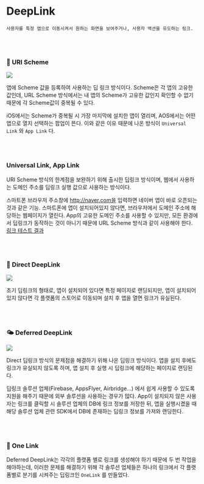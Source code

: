 # DeepLink

```
사용자를 특정 앱으로 이동시켜서 원하는 화면을 보여주거나, 사용자 액션을 유도하는 링크.
```

<br><br>


### 🌵 URI Scheme

![](https://velog.velcdn.com/images/ssan9woo/post/bbb78d8d-ffdd-4248-b770-a396d0dc9360/image.png)

앱에 Scheme 값을 등록하여 사용하는 딥 링크 방식이다. Scheme은 각 앱의 고유한 값인데, URL Scheme 방식에서는 내 앱의 Scheme가 고유한 값인지 확인할 수 없기 때문에 각 Scheme값이 중복될 수 있다. 

iOS에서는 Scheme가 중복될 시 가장 마지막에 설치한 앱이 열리며, AOS에서는 어떤 앱으로 열지 선택하는 팝업이 뜬다. 이와 같은 이유 때문에 나온 방식이 `Universal Link` 와 `App Link` 다.

<br><br>

### Universal Link, App Link
URI Scheme 방식의 한계점을 보완하기 위해 출시한 딥링크 방식이며, 웹에서 사용하는 도메인 주소를 딥링크 실행 값으로 사용하는 방식이다.

스마트폰 브라우저 주소창에 http://naver.com을 입력하면 네이버 앱이 바로 오픈되는 것과 같은 기능. 스마트폰에 앱이 설치되어있지 않다면, 브라우저에서 도메인 주소에 해당하는 웹페이지가 열린다. App의 고유한 도메인 주소를 사용할 수 있지만, 모든 환경에서 딥링크가 동작하는 것이 아니기 때문에 URL Scheme 방식과 같이 사용해야 한다. [링크 테스트 결과](https://help.dfinery.io/hc/ko/articles/360039757433-%EB%94%A5%EB%A7%81%ED%81%AC-Deeplink-URI%EC%8A%A4%ED%82%B4-%EC%9C%A0%EB%8B%88%EB%B2%84%EC%85%9C-%EB%A7%81%ED%81%AC-%EC%95%B1%EB%A7%81%ED%81%AC-%EA%B5%AC%EB%B6%84%EA%B3%BC-%EC%9D%B4%ED%95%B4#toc7)

<br><br>

### 🍎 Direct DeepLink

![](https://velog.velcdn.com/images/ssan9woo/post/f3eceaea-aa66-4ec0-b575-cf3c237119de/image.png)

초기 딥링크의 형태로, 앱이 설치되어 있다면 특정 페이지로 랜딩되지만, 앱이 설치되어있지 않다면 각 플랫폼의 스토어로 이동되며 설치 후 앱을 열면 링크가 유실된다.

<br><br>

### 🌤️ Deferred DeepLink

![](https://velog.velcdn.com/images/ssan9woo/post/611764fd-9c25-4db7-8374-2c8080936089/image.png)

Direct 딥링크 방식의 문제점을 해결하기 위해 나온 딥링크 방식이다. 앱을 설치 후에도 링크가 유실되지 않도록 하며, 앱 설치 후 실행 시 딥링크에 해당하는 페이지로 랜딩된다.

딥링크 솔루션 업체(Firebase, AppsFlyer, Airbridge...) 에서 쉽게 사용할 수 있도록 지원을 해주기 때문에 외부 솔루션을 사용하는 경우가 많다. App이 설치되지 않은 사용자는 링크를 클릭할 시 솔루션 업체의 DB에 링크 정보를 저장한 뒤, 앱을 실행시켰을 때 해당 솔루션 업체 관련 SDK에서 DB에 존재하는 딥링크 정보를 가져와 랜딩한다.

<br><br>

### 🍊 One Link
Deferred DeepLink는 각각의 플랫폼 별로 링크를 생성해야 하기 때문에 두 번 작업을 해야하는데, 이러한 문제를 해결하기 위해 각 솔루션 업체들은 하나의 링크에서 각 플랫폼별로 분기를 시켜주는 딥링크인 `OneLink` 를 만들었다.